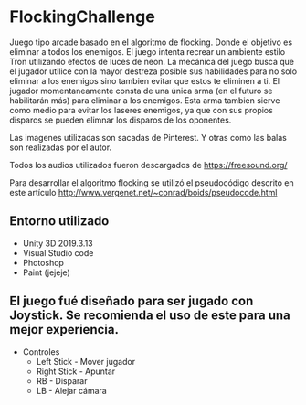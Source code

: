 # FlockingChallenge

Juego tipo arcade basado en el algoritmo de flocking. Donde el objetivo es eliminar a todos los enemigos.
El juego intenta recrear un ambiente estilo Tron utilizando efectos de luces de neon. La mecánica del juego busca que el jugador utilice con la mayor destreza posible sus habilidades para no solo eliminar a los enemigos sino tambien evitar que estos te eliminen a ti. El jugador momentaneamente consta de una única arma (en el futuro se habilitarán más) para eliminar a los enemigos. Esta arma tambien sierve como medio para evitar los laseres enemigos, ya que con sus propios disparos se pueden elimnar los disparos de los oponentes.

Las imagenes utilizadas son sacadas de Pinterest. Y otras como las balas son realizadas por el autor.

Todos los audios utilizados fueron descargados de https://freesound.org/

Para desarrollar el algoritmo flocking se utilizó el pseudocódigo descrito en este artículo
http://www.vergenet.net/~conrad/boids/pseudocode.html

## Entorno utilizado

* Unity 3D 2019.3.13
* Visual Studio code
* Photoshop
* Paint (jejeje)

## El juego fué diseñado para ser jugado con Joystick. Se recomienda el uso de este para una mejor experiencia.

* Controles
  * Left Stick - Mover jugador
  * Right Stick - Apuntar
  * RB - Disparar
  * LB - Alejar cámara

